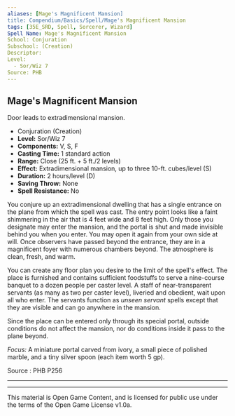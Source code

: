 ```yaml
---
aliases: [Mage's Magnificent Mansion]
title: Compendium/Basics/Spell/Mage's Magnificent Mansion
tags: [35E_SRD, Spell, Sorcerer, Wizard]
Spell Name: Mage's Magnificent Mansion
School: Conjuration
Subschool: (Creation)
Descriptor: 
Level:
  - Sor/Wiz 7
Source: PHB
---
```



## Mage's Magnificent Mansion

Door leads to extradimensional mansion.

*   Conjuration (Creation)
*   **Level:** Sor/Wiz 7
*   **Components:** V, S, F
*   **Casting Time:** 1 standard action
*   **Range:** Close (25 ft. + 5 ft./2 levels)
*   **Effect:** Extradimensional mansion, up to three 10-ft. cubes/level (S)
*   **Duration:** 2 hours/level (D)
*   **Saving Throw:** None
*   **Spell Resistance:** No

<p>You conjure up an extradimensional dwelling that has a single entrance on the plane from which the spell was cast. The entry point looks like a faint shimmering in the air that is 4 feet wide and 8 feet high. Only those you designate may enter the mansion, and the portal is shut and made invisible behind you when you enter. You may open it again from your own side at will. Once observers have passed beyond the entrance, they are in a magnificent foyer with numerous chambers beyond. The atmosphere is clean, fresh, and warm.</p><p>You can create any floor plan you desire to the limit of the spell's effect. The place is furnished and contains sufficient foodstuffs to serve a nine-course banquet to a dozen people per caster level. A staff of near-transparent servants (as many as two per caster level), liveried and obedient, wait upon all who enter. The servants function as <i>unseen servant</i> spells except that they are visible and can go anywhere in the mansion.</p><p>Since the place can be entered only through its special portal, outside conditions do not affect the mansion, nor do conditions inside it pass to the plane beyond.</p><p><i>Focus:</i> A miniature portal carved from ivory, a small piece of polished marble, and a tiny silver spoon (each item worth 5 gp).</p>

Source : PHB P256

---

---

This material is Open Game Content, and is licensed for public use under
the terms of the Open Game License v1.0a.
